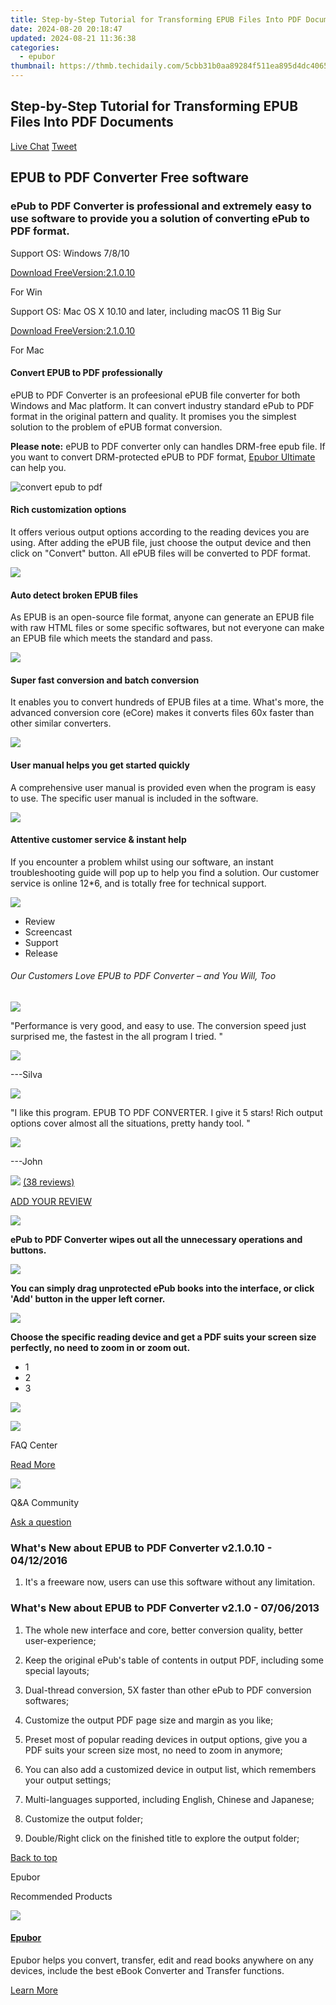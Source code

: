 ```yaml
---
title: Step-by-Step Tutorial for Transforming EPUB Files Into PDF Documents
date: 2024-08-20 20:18:47
updated: 2024-08-21 11:36:38
categories:
  - epubor
thumbnail: https://thmb.techidaily.com/5cbb31b0aa89284f511ea895d4dc406591717af976dec90561d5751a6efa2298.jpg
---
```


## Step-by-Step Tutorial for Transforming EPUB Files Into PDF Documents

[Live Chat](http://www.epubor.com/javascript:void%280%29) [Tweet](https://twitter.com/share) 

## EPUB to PDF Converter Free software

### ePub to PDF Converter is professional and extremely easy to use software to provide you a solution of converting ePub to PDF format. 

Support OS: Windows 7/8/10

[Download FreeVersion:2.1.0.10](https://download.epubor.com/epub2pdf.exe) 

For Win

Support OS: Mac OS X 10.10 and later, including macOS 11 Big Sur

[Download FreeVersion:2.1.0.10](http://download.epubor.com.bk.s3-website-us-east-1.amazonaws.com/epub2pdf.zip) 

For Mac



#### Convert EPUB to PDF professionally

ePUB to PDF Converter is an profeesional ePUB file converter for both Windows and Mac platform. It can convert industry standard ePub to PDF format in the original pattern and quality. It promises you the simplest solution to the problem of ePUB format conversion.

**Please note:** ePUB to PDF converter only can handles DRM-free epub file. If you want to convert DRM-protected ePUB to PDF format, [Epubor Ultimate](https://tools.techidaily.com/epubor/ultimate/) can help you.

![convert epub to pdf](http://www.epubor.com/images/epub-to-pdf-feature1.png)



#### Rich customization options

It offers verious output options according to the reading devices you are using. After adding the ePUB file, just choose the output device and then click on "Convert" button. All ePUB files will be converted to PDF format. 

![](http://www.epubor.com/images/epub-to-pdf-feature2.jpg)



#### Auto detect broken EPUB files

As EPUB is an open-source file format, anyone can generate an EPUB file with raw HTML files or some specific softwares, but not everyone can make an EPUB file which meets the standard and pass.

![](http://www.epubor.com/images/epub-to-pdf-feature3.png)



#### Super fast conversion and batch conversion

It enables you to convert hundreds of EPUB files at a time. What's more, the advanced conversion core (eCore) makes it converts files 60x faster than other similar converters.

![](http://www.epubor.com/images/fast-conversion.png)



#### User manual helps you get started quickly

A comprehensive user manual is provided even when the program is easy to use. The specific user manual is included in the software.

![](http://www.epubor.com/images/tutorial-help.jpg)

#### Attentive customer service & instant help

If you encounter a problem whilst using our software, an instant troubleshooting guide will pop up to help you find a solution. Our customer service is online 12\*6, and is totally free for technical support.

![](http://www.epubor.com/images/customer-service.jpg)



* Review
* Screencast
* Support
* Release

###### Our Customers Love EPUB to PDF Converter – and You Will, Too

![](http://www.epubor.com/images/epub-to-pdf-converter.htmlcomment1.jpg)

"Performance is very good, and easy to use. The conversion speed just surprised me, the fastest in the all program I tried.  " 

![](http://www.epubor.com/images/star.png)

\---Silva

![](http://www.epubor.com/images/epub-to-pdf-converter.htmlcomment2.jpg)

"I like this program. EPUB TO PDF CONVERTER. I give it 5 stars! Rich output options cover almost all the situations, pretty handy tool. " 

![](http://www.epubor.com/images/star.png)

\---John

![](http://www.epubor.com/images/star.png) [(38 reviews)](http://www.epubor.com/epub-to-pdf-converter-sms.htm)

[ADD YOUR REVIEW](https://tools.techidaily.com/epubor/epub-to-pdf-converter/)

![](http://www.epubor.com/images/epub-to-pdf-converter.htmlscreen1.png) 

**ePub to PDF Converter wipes out all the unnecessary operations and buttons.**

![](http://www.epubor.com/images/epub-to-pdf-converter.htmlscreen2.png) 

**You can simply drag unprotected ePub books into the interface, or click 'Add' button in the upper left corner.**

![](http://www.epubor.com/images/epub-to-pdf-converter.htmlscreen3.png) 

**Choose the specific reading device and get a PDF suits your screen size perfectly, no need to zoom in or zoom out.** 

* 1
* 2
* 3

[![](http://www.epubor.com/images/video_demo.png)](https://www.youtube.com/watch?v=sv%5FJnM3YzAQ) 

![](http://www.epubor.com/images/faq-icon1.png)

FAQ Center

[Read More](https://tools.techidaily.com/epubor/products/)

![](http://www.epubor.com/images/qa-icon.png)

Q&A Community

[Ask a question](https://tools.techidaily.com/epubor/products/)

### What's New about EPUB to PDF Converter v2.1.0.10 - 04/12/2016

1) It's a freeware now, users can use this software without any limitation.

### What's New about EPUB to PDF Converter v2.1.0 - 07/06/2013

1) The whole new interface and core, better conversion quality, better user-experience;

2) Keep the original ePub's table of contents in output PDF, including some special layouts;

3) Dual-thread conversion, 5X faster than other ePub to PDF conversion softwares;

4) Customize the output PDF page size and margin as you like;

5) Preset most of popular reading devices in output options, give you a PDF suits your screen size most, no need to zoom in anymore;

6) You can also add a customized device in output list, which remembers your output settings;

7) Multi-languages supported, including English, Chinese and Japanese;

8) Customize the output folder;

9) Double/Right click on the finished title to explore the output folder;  

[Back to top](https://tools.techidaily.com/epubor/products/)



Epubor

Recommended Products

![](http://www.epubor.com/images/share-ebook.jpg)

#### [Epubor](https://tools.techidaily.com/epubor/ebook-manager/)

Epubor helps you convert, transfer, edit and read books anywhere on any devices, include the best eBook Converter and Transfer functions.

[Learn More](https://tools.techidaily.com/epubor/ebook-manager/)

<ins class="adsbygoogle"
     style="display:block"
     data-ad-format="autorelaxed"
     data-ad-client="ca-pub-7571918770474297"
     data-ad-slot="1223367746"></ins>



<ins class="adsbygoogle"
     style="display:block"
     data-ad-client="ca-pub-7571918770474297"
     data-ad-slot="8358498916"
     data-ad-format="auto"
     data-full-width-responsive="true"></ins>
